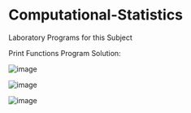 # Computational-Statistics
Laboratory Programs for this Subject

Print Functions Program Solution:

![image](https://user-images.githubusercontent.com/104893913/182315646-e219e2ab-4622-440d-8d4c-69c915a58661.png)

![image](https://user-images.githubusercontent.com/104893913/182317245-33b46931-4250-452b-b8a7-c73135d9b12f.png)

![image](https://user-images.githubusercontent.com/104893913/182318162-436a06f3-3e3c-4575-89a1-31b7180a28bb.png)

